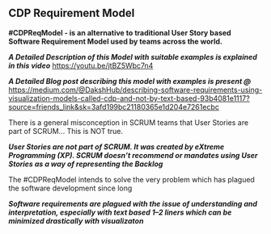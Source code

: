 ## CDP Requirement Model

__#CDPReqModel - is an alternative to traditional User Story based Software Requirement Model used by teams across the world.__

___A Detailed Description of this Model with suitable examples is explained in this video___ https://youtu.be/jtBZ5Wbc7n4 

___A Detailed Blog post describing this model with examples is present @___ https://medium.com/@DakshHub/describing-software-requirements-using-visualization-models-called-cdp-and-not-by-text-based-93b4081e1117?source=friends_link&sk=3afd199bc21180365e1d204e7261ecbc


There is a general misconception in SCRUM teams that User Stories are part of SCRUM... This is NOT true.

___User Stories are not part of SCRUM. It was created by eXtreme Programming (XP). SCRUM doesn’t recommend or mandates using User Stories as a way of representing the Backlog___

The #CDPReqModel intends to solve the very problem which has plagued the software development since long

___Software requirements are plagued with the issue of understanding and interpretation, especially with text based 1–2 liners which can be minimized drastically with visualizaton___
